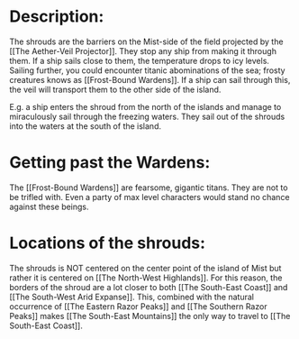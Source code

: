 # Description:
The shrouds are the barriers on the Mist-side of the field projected by the [[The Aether-Veil Projector]]. They stop any ship from making it through them. If a ship sails close to them, the temperature drops to icy levels. Sailing further, you could encounter titanic abominations of the sea; frosty creatures knows as [[Frost-Bound Wardens]]. If a ship can sail through this, the veil will transport them to the other side of the island.

E.g. a ship enters the shroud from the north of the islands and manage to miraculously sail through the freezing waters. They sail out of the shrouds into the waters at the south of the island. 

# Getting past the Wardens:
The [[Frost-Bound Wardens]] are fearsome, gigantic titans. They are not to be trifled with. Even a party of max level characters would stand no chance against these beings. 

# Locations of the shrouds:
The shrouds is NOT centered on the center point of the island of Mist but rather it is centered on [[The North-West Highlands]]. For this reason, the borders of the shroud are a lot closer to both [[The South-East Coast]] and [[The South-West Arid Expanse]]. This, combined with the natural occurrence of [[The Eastern Razor Peaks]] and [[The Southern Razor Peaks]] makes [[The South-East Mountains]] the only way to travel to [[The South-East Coast]]. 
